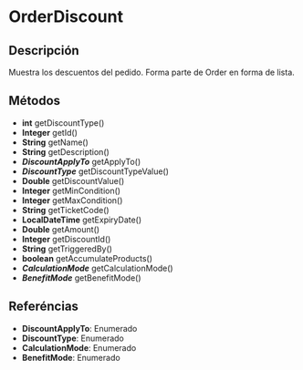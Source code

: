 # OrderDiscount

## Descripción

Muestra los descuentos del pedido. Forma parte de Order en forma de lista.

## Métodos

- **int** getDiscountType()
- **Integer** getId()
- **String** getName()
- **String** getDescription()
- ***DiscountApplyTo*** getApplyTo()
- ***DiscountType*** getDiscountTypeValue()
- **Double** getDiscountValue()
- **Integer** getMinCondition()
- **Integer** getMaxCondition()
- **String** getTicketCode()
- **LocalDateTime** getExpiryDate()
- **Double** getAmount()
- **Integer** getDiscountId()
- **String** getTriggeredBy()
- **boolean** getAccumulateProducts()
- ***CalculationMode*** getCalculationMode()
- ***BenefitMode*** getBenefitMode()

## Referéncias

- **DiscountApplyTo**: Enumerado
- **DiscountType**: Enumerado
- **CalculationMode**: Enumerado
- **BenefitMode**: Enumerado
